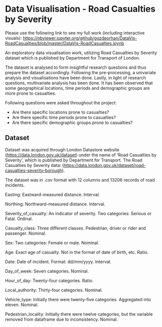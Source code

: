 # Data Visualisation - Road Casualties by Severity

Please use the following link to see my full work (including interactive visuals): https://nbviewer.jupyter.org/github/gozdeorhan/DataVis-RoadCasualties/blob/master/DataVis-RoadCasualties.ipynb

An exploratory data visualisation work, utilizing Road Casualties by Severity dataset which is published by Department for Transport of London.

The dataset is analysed to form insightful research questions and thus prepare the dataset accordingly. Following the pre-processing, a univariate analysis and visualisations have been done. Lastly, in light of research questions, multivariate analysis has been done. It has been observed that some geographical locations, time periods and demographic groups are more prone to casualties.

Following questions were asked throughout the project:
- Are there specific locations prone to casualties?
- Are there specific time periods prone to casualties?
- Are there specific demographic groups prone to casualties?

## Dataset

Dataset was acquired through London Datastore website (https://data.london.gov.uk/dataset) under the name of ‘Road Casualties by Severity’, which is published by Department for Transport. The Road Casualties by Severity data:  (https://data.london.gov.uk/dataset/road-casualties-severity-borough).

The dataset was in .csv format with 12 columns and 13206 records of road incidents.

Easting: Eastward-measured distance. Interval.

Northing: Northward-measured distance. Interval.

Severity_of_casualty: An indicator of severity. Two categories: Serious or Fatal. Ordinal.

Casualty_class: Three different classes. Pedestrian, driver or rider and passenger. Nominal.

Sex: Two categories: Female or male. Nominal.

Age: Exact age of casualty. Not in the format of date of birth, etc. Ratio.

Date: Date of incident. Format: dd/mm/yyyy. Interval.

Day_of_week: Seven categories. Nominal.

Hour_of_day: Twenty-four categories. Ratio.

Local_authority: Thirty-four categories. Nominal.

Vehicle_type: Initially there were twenty-five categories. Aggregated into eleven. Nominal.

Pedestrian_locality: Initially there were twelve categories, but the variable removed from dataframe due to inconsistency. Nominal.
